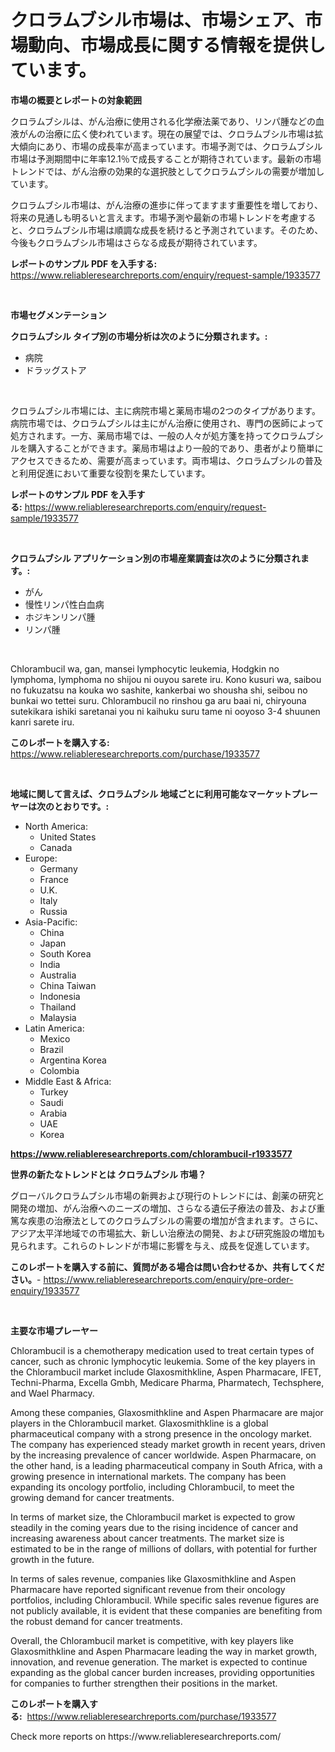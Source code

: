 <p><h1>クロラムブシル市場は、市場シェア、市場動向、市場成長に関する情報を提供しています。</h1></p><p><strong>市場の概要とレポートの対象範囲</strong></p>
<p><p>クロラムブシルは、がん治療に使用される化学療法薬であり、リンパ腫などの血液がんの治療に広く使われています。現在の展望では、クロラムブシル市場は拡大傾向にあり、市場の成長率が高まっています。市場予測では、クロラムブシル市場は予測期間中に年率12.1％で成長することが期待されています。最新の市場トレンドでは、がん治療の効果的な選択肢としてクロラムブシルの需要が増加しています。</p><p>クロラムブシル市場は、がん治療の進歩に伴ってますます重要性を増しており、将来の見通しも明るいと言えます。市場予測や最新の市場トレンドを考慮すると、クロラムブシル市場は順調な成長を続けると予測されています。そのため、今後もクロラムブシル市場はさらなる成長が期待されています。</p></p>
<p><strong>レポートのサンプル PDF を入手する:</strong> <a href="https://www.reliableresearchreports.com/enquiry/request-sample/1933577">https://www.reliableresearchreports.com/enquiry/request-sample/1933577</a></p>
<p>&nbsp;</p>
<p><strong>市場セグメンテーション</strong></p>
<p><strong>クロラムブシル タイプ別の市場分析は次のように分類されます。:</strong></p>
<p><ul><li>病院</li><li>ドラッグストア</li></ul></p>
<p>&nbsp;</p>
<p><p>クロラムブシル市場には、主に病院市場と薬局市場の2つのタイプがあります。病院市場では、クロラムブシルは主にがん治療に使用され、専門の医師によって処方されます。一方、薬局市場では、一般の人々が処方箋を持ってクロラムブシルを購入することができます。薬局市場はより一般的であり、患者がより簡単にアクセスできるため、需要が高まっています。両市場は、クロラムブシルの普及と利用促進において重要な役割を果たしています。</p></p>
<p><strong>レポートのサンプル PDF を入手する:</strong>&nbsp;<a href="https://www.reliableresearchreports.com/enquiry/request-sample/1933577">https://www.reliableresearchreports.com/enquiry/request-sample/1933577</a></p>
<p>&nbsp;</p>
<p><strong> クロラムブシル アプリケーション別の市場産業調査は次のように分類されます。:</strong></p>
<p><ul><li>がん</li><li>慢性リンパ性白血病</li><li>ホジキンリンパ腫</li><li>リンパ腫</li></ul></p>
<p>&nbsp;</p>
<p><p>Chlorambucil wa, gan, mansei lymphocytic leukemia, Hodgkin no lymphoma, lymphoma no shijou ni ouyou sarete iru. Kono kusuri wa, saibou no fukuzatsu na kouka wo sashite, kankerbai wo shousha shi, seibou no bunkai wo tettei suru. Chlorambucil no rinshou ga aru baai ni, chiryouna sutekikara ishiki saretanai you ni kaihuku suru tame ni ooyoso 3-4 shuunen kanri sarete iru.</p></p>
<p><strong>このレポートを購入する:</strong>&nbsp; <a href="https://www.reliableresearchreports.com/purchase/1933577">https://www.reliableresearchreports.com/purchase/1933577</a></p>
<p>&nbsp;</p>
<p><strong>地域に関して言えば、クロラムブシル 地域ごとに利用可能なマーケットプレーヤーは次のとおりです。:</strong></p>
<p><ul>
    <li>
        North America:
        <ul>
            <li>United States</li>
            <li>Canada</li>
        </ul>
    </li>
    <li>
        Europe:
        <ul>
            <li>Germany</li>
            <li>France</li>
            <li>U.K.</li>
            <li>Italy</li>
            <li>Russia</li>
        </ul>
    </li>
    <li>
        Asia-Pacific:
        <ul>
            <li>China</li>
            <li>Japan</li>
            <li>South Korea</li>
            <li>India</li>
            <li>Australia</li>
            <li>China Taiwan</li>
            <li>Indonesia</li>
            <li>Thailand</li>
            <li>Malaysia</li>
        </ul>
    </li>
    <li>
        Latin America:
        <ul>
            <li>Mexico</li>
            <li>Brazil</li>
            <li>Argentina Korea</li>
            <li>Colombia</li>
        </ul>
    </li>
    <li>
        Middle East & Africa:
        <ul>
            <li>Turkey</li>
            <li>Saudi</li>
            <li>Arabia</li>
            <li>UAE</li>
            <li>Korea</li>
        </ul>
    </li>
    </ul></p>
<p><strong><a href="https://www.reliableresearchreports.com/chlorambucil-r1933577">https://www.reliableresearchreports.com/chlorambucil-r1933577</a></strong>&nbsp;</p>
<p><strong>世界の新たなトレンドとは クロラムブシル 市場？</strong></p>
<p><p>グローバルクロラムブシル市場の新興および現行のトレンドには、創薬の研究と開発の増加、がん治療へのニーズの増加、さらなる遺伝子療法の普及、および重篤な疾患の治療法としてのクロラムブシルの需要の増加が含まれます。さらに、アジア太平洋地域での市場拡大、新しい治療法の開発、および研究施設の増加も見られます。これらのトレンドが市場に影響を与え、成長を促進しています。</p></p>
<p><strong>このレポートを購入する前に、質問がある場合は問い合わせるか、共有してください。</strong>- <a href="https://www.reliableresearchreports.com/enquiry/pre-order-enquiry/1933577">https://www.reliableresearchreports.com/enquiry/pre-order-enquiry/1933577</a></p>
<p>&nbsp;</p>
<p><strong>主要な市場プレーヤー</strong></p>
<p><p>Chlorambucil is a chemotherapy medication used to treat certain types of cancer, such as chronic lymphocytic leukemia. Some of the key players in the Chlorambucil market include Glaxosmithkline, Aspen Pharmacare, IFET, Techni-Pharma, Excella Gmbh, Medicare Pharma, Pharmatech, Techsphere, and Wael Pharmacy.</p><p>Among these companies, Glaxosmithkline and Aspen Pharmacare are major players in the Chlorambucil market. Glaxosmithkline is a global pharmaceutical company with a strong presence in the oncology market. The company has experienced steady market growth in recent years, driven by the increasing prevalence of cancer worldwide. Aspen Pharmacare, on the other hand, is a leading pharmaceutical company in South Africa, with a growing presence in international markets. The company has been expanding its oncology portfolio, including Chlorambucil, to meet the growing demand for cancer treatments.</p><p>In terms of market size, the Chlorambucil market is expected to grow steadily in the coming years due to the rising incidence of cancer and increasing awareness about cancer treatments. The market size is estimated to be in the range of millions of dollars, with potential for further growth in the future.</p><p>In terms of sales revenue, companies like Glaxosmithkline and Aspen Pharmacare have reported significant revenue from their oncology portfolios, including Chlorambucil. While specific sales revenue figures are not publicly available, it is evident that these companies are benefiting from the robust demand for cancer treatments.</p><p>Overall, the Chlorambucil market is competitive, with key players like Glaxosmithkline and Aspen Pharmacare leading the way in market growth, innovation, and revenue generation. The market is expected to continue expanding as the global cancer burden increases, providing opportunities for companies to further strengthen their positions in the market.</p></p>
<p><strong>このレポートを購入する:</strong>&nbsp;&nbsp;<a href="https://www.reliableresearchreports.com/purchase/1933577">https://www.reliableresearchreports.com/purchase/1933577</a></p>
<p>Check more reports on https://www.reliableresearchreports.com/</p>